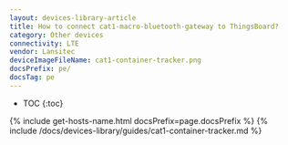 ```yaml
---
layout: devices-library-article
title: How to connect cat1-macro-bluetooth-gateway to ThingsBoard?
category: Other devices
connectivity: LTE
vendor: Lansitec
deviceImageFileName: cat1-container-tracker.png
docsPrefix: pe/
docsTag: pe
---
```


* TOC
{:toc}

{% include get-hosts-name.html docsPrefix=page.docsPrefix %}
{% include /docs/devices-library/guides/cat1-container-tracker.md %}

